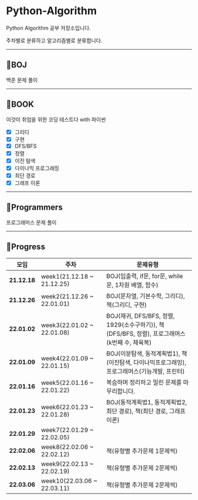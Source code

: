 # Python-Algorithm
Python Algorithm 공부 저장소입니다.

주차별로 분류하고 알고리즘별로 분류합니다.

-----------------------------------------
## 🙋BOJ
백준 문제 풀이

-----------------------------------
## 🙋BOOK
이것이 취업을 위한 코딩 테스트다 with 파이썬
- [x] 그리디
- [x] 구현
- [x] DFS/BFS
- [x] 정렬
- [x] 이진 탐색
- [x] 다이나믹 프로그래밍
- [x] 최단 경로
- [x] 그래프 이론

-------------------------
## 🙋Programmers
프로그래머스 문제 풀이

----------------------------
## 🙋Progress
|모임|주차|문제유형|
|------------|--------|--------|
|**21.12.18**|week1(21.12.18 ~ 21.12.25)|BOJ(입출력, if문, for문, while문, 1차원 배열, 함수)
|**21.12.26**|week2(21.12.26 ~ 22.01.01)|BOJ(문자열, 기본수학, 그리디), 책(그리디, 구현)
|**22.01.02**|week3(22.01.02 ~ 22.01.08)|BOJ(재귀, DFS/BFS, 정렬, 1929(소수구하기)), 책(DFS/BFS, 정렬), 프로그래머스(k번째 수, 체육복)
|**22.01.09**|week4(22.01.09 ~ 22.01.15)|BOJ(이분탐색, 동적계획법1), 책(이진탐색, 다이나믹프로그래밍), 프로그래머스(기능개발, 프린터)
|**22.01.16**|week5(22.01.16 ~ 22.01.22)|복습하며 정리하고 밀린 문제를 마무리합니다.
|**22.01.23**|week6(22.01.23 ~ 22.01.28)|BOJ(동적계획법1, 동적계획법2, 최단 경로), 책(최단 경로, 그래프 이론)
|**22.01.29**|week7(22.01.29 ~ 22.02.05)|
|**22.02.06**|week8(22.02.06 ~ 22.02.12)|책(유형별 추가문제 1문제씩)
|**22.02.13**|week9(22.02.13 ~ 22.02.19)|책(유형별 추가문제 2문제씩)
|**22.03.06**|week10(22.03.06 ~ 22.03.11)|책(유형별 추가문제 2문제씩)
